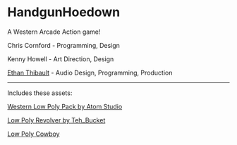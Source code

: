 # HandgunHoedown

A Western Arcade Action game!

Chris Cornford - Programming, Design

Kenny Howell - Art Direction, Design

[Ethan Thibault](http://ethanthibault.xyz) - Audio Design, Programming, Production

---

Includes these assets:

[Western Low Poly Pack by Atom Studio](https://www.assetstore.unity3d.com/en/#!/content/73419) 

[Low Poly Revolver by Teh_Bucket](https://opengameart.org/content/revolver-lowpoly)

[Low Poly Cowboy](https://www.assetstore.unity3d.com/en/#!/content/49698)